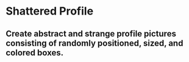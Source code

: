 # Shattered Profile

## Create abstract and strange profile pictures consisting of randomly positioned, sized, and colored boxes.
